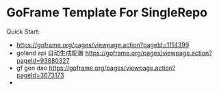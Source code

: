 # GoFrame Template For SingleRepo

Quick Start: 
- https://goframe.org/pages/viewpage.action?pageId=1114399
- goland api 自动生成配置 https://goframe.org/pages/viewpage.action?pageId=93880327
- gf gen dao https://goframe.org/pages/viewpage.action?pageId=3673173
- 